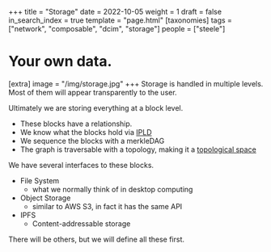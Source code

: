 +++
title = "Storage"
date = 2022-10-05
weight = 1
draft = false
in_search_index = true
template = "page.html"
[taxonomies]
  tags = ["network", "composable", "dcim", "storage"]
  people = ["steele"]

# Your own data.
[extra]
image = "/img/storage.jpg"
+++
Storage is handled in multiple levels. Most of them will appear transparently to the user.

Ultimately we are storing everything at a block level.
  * These blocks have a relationship.
  * We know what the blocks hold via [IPLD](/library/ipld)
  * We sequence the blocks with a merkleDAG
  * The graph is traversable with a topology, making it a [topological space](/library/topologies)

We have several interfaces to these blocks.
  * File System
    * what we normally think of in desktop computing
  * Object Storage
    * similar to AWS S3, in fact it has the same API
  * IPFS
    * Content-addressable storage

There will be others, but we will define all these first.
